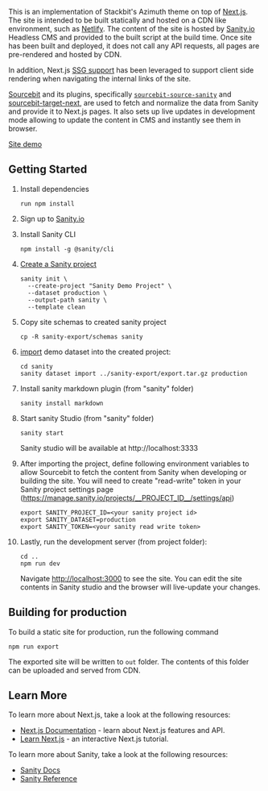 This is an implementation of Stackbit's Azimuth theme on top of [Next.js](https://nextjs.org/).
The site is intended to be built statically and hosted on a CDN like environment,
such as [Netlify](https://www.netlify.com). The content of the site is hosted by
[Sanity.io](https://www.sanity.io/) Headless CMS and provided to the built script
at the build time. Once site has been built and deployed, it does not call any
API requests, all pages are pre-rendered and hosted by CDN.

In addition, Next.js [SSG support](https://nextjs.org/blog/next-9-3#next-gen-static-site-generation-ssg-support)
has been leveraged to support client side rendering when navigating the internal
links of the site.

[Sourcebit](https://github.com/stackbithq/sourcebit) and its plugins, specifically
[`sourcebit-source-sanity`](https://github.com/stackbithq/sourcebit-source-sanity)
and [sourcebit-target-next](https://github.com/stackbithq/sourcebit-target-next),
are used to fetch and normalize the data from Sanity and provide it to Next.js
pages. It also sets up live updates in development mode allowing to update the
content in CMS and instantly see them in browser.

[Site demo](https://azimuth-nextjs-sanity.netlify.com/)


## Getting Started

1. Install dependencies

   ```
   run npm install
   ```

2. Sign up to [Sanity.io](https://www.sanity.io/)

3. Install Sanity CLI

   ```
   npm install -g @sanity/cli
   ```

4. [Create a Sanity project](https://www.sanity.io/docs/getting-started-with-sanity-cli#bootstrap-a-project-97220f7a595a)

   ```
   sanity init \
     --create-project "Sanity Demo Project" \
     --dataset production \
     --output-path sanity \
     --template clean
   ```

5. Copy site schemas to created sanity project

   ```
   cp -R sanity-export/schemas sanity
   ```

6. [import](https://www.sanity.io/docs/importing-data) demo dataset into the created project:
 
   ```
   cd sanity
   sanity dataset import ../sanity-export/export.tar.gz production
   ```

7. Install sanity markdown plugin (from "sanity" folder)

   ```
   sanity install markdown
   ```

8. Start sanity Studio (from "sanity" folder)

   ```
   sanity start
   ```
   
   Sanity studio will be available at http://localhost:3333

9. After importing the project, define following environment variables to allow
   Sourcebit to fetch the content from Sanity when developing or building the site.
   You will need to create "read-write" token in your Sanity project settings page 
   (https://manage.sanity.io/projects/__PROJECT_ID__/settings/api)

   ```
   export SANITY_PROJECT_ID=<your sanity project id>
   export SANITY_DATASET=production
   export SANITY_TOKEN=<your sanity read write token>
   ```

10. Lastly, run the development server (from project folder):

    ```
    cd ..
    npm run dev
    ```

    Navigate [http://localhost:3000](http://localhost:3000) to see the site.
    You can edit the site contents in Sanity studio and the browser will
    live-update your changes.

## Building for production

To build a static site for production, run the following command

```
npm run export
```

The exported site will be written to `out` folder. The contents of this folder can be uploaded and served from CDN.

## Learn More

To learn more about Next.js, take a look at the following resources:

- [Next.js Documentation](https://nextjs.org/docs) - learn about Next.js features and API.
- [Learn Next.js](https://nextjs.org/learn) - an interactive Next.js tutorial.

To learn more about Sanity, take a look at the following resources:

- [Sanity Docs](https://www.sanity.io/docs)
- [Sanity Reference](https://www.sanity.io/docs/reference)

